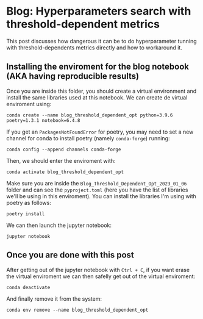 # Blog: Hyperparameters search with threshold-dependent metrics

This post discusses how dangerous it can be to do hyperparameter tunning with threshold-dependents metrics directly and how to workaround it.

## Installing the enviroment for the blog notebook (AKA having reproducible results)

Once you are inside this folder, you should create a virtual environment and install the same libraries used at this notebook. We can create de virtual enviroment using:
```console
conda create --name blog_threshold_dependent_opt python=3.9.6 poetry=1.3.1 notebook=6.4.8
```

If you get an `PackagesNotFoundError` for poetry, you may need to set a new channel for conda to install poetry (namely `conda-forge`) running:
```console
conda config --append channels conda-forge
```

Then, we should enter the enviroment with:
```console
conda activate blog_threshold_dependent_opt
```

Make sure you are inside the `Blog_Threshold_Dependent_Opt_2023_01_06` folder and can see the `pyproject.toml` (here you have the list of libraries we'll be using in this enviroment). You can install the libraries I'm using with poetry as follows:
```console
poetry install
```

We can then launch the jupyter notebook:
```console
jupyter notebook
```

## Once you are done with this post

After getting out of the jupyter notebook with `Ctrl + C`, if you want erase the virtual enviroment we can then safelly get out of the virtual enviroment:
```console
conda deactivate
```

And finally remove it from the system:
```console
conda env remove --name blog_threshold_dependent_opt
```








